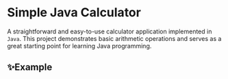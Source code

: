 # Simple Java Calculator
A straightforward and easy-to-use calculator application implemented in ```Java```. This project demonstrates basic arithmetic operations and serves as a great starting point for learning Java programming. 
## ✨Example

